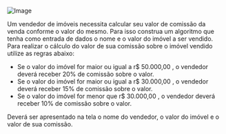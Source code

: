 


![Image](https://user-images.githubusercontent.com/11817445/255434165-a3777d21-b26f-4d5a-8899-2d2342fc92ba.png)


Um vendedor de imóveis necessita calcular seu valor de comissão da venda conforme o valor do mesmo. 
Para isso construa um algoritmo que tenha como entrada de dados o nome e o valor do imóvel a ser vendido. 
Para realizar o cálculo do valor de sua comissão sobre o imóvel vendido utilize as regras abaixo:

- Se o valor do imóvel for maior ou igual a r$ 50.000,00 , o vendedor deverá receber 20%  de comissão sobre o valor.
-  Se o valor do imóvel for maior ou igual a r$ 30.000,00 , o vendedor deverá receber 15%  de comissão sobre o valor.
- Se o valor do imóvel for menor que  r$ 30.000,00 , o vendedor deverá receber 10%  de comissão sobre o valor.

Deverá ser apresentado na tela o nome do vendedor, o valor do imóvel e o valor de sua comissão.